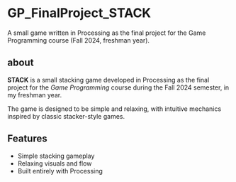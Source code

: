 # GP_FinalProject_STACK

A small game written in Processing as the final project for the Game Programming course (Fall 2024, freshman year).

## about

**STACK** is a small stacking game developed in Processing as the final project for the *Game Programming* course during the Fall 2024 semester, in my freshman year.

The game is designed to be simple and relaxing, with intuitive mechanics inspired by classic stacker-style games.

## Features

- Simple stacking gameplay
- Relaxing visuals and flow
- Built entirely with Processing
